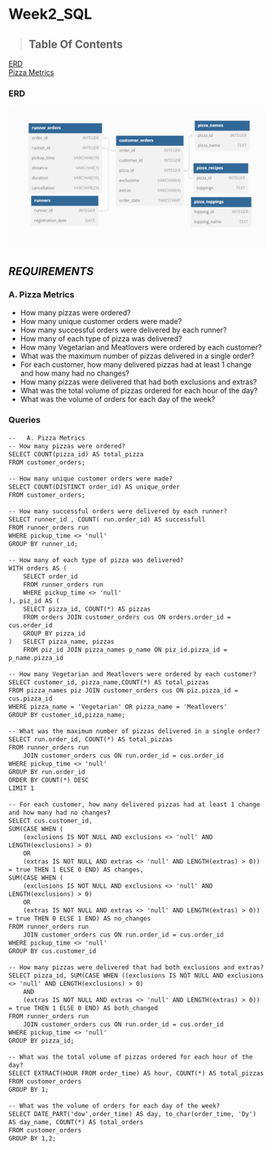 # Week2_SQL

> ## Table Of Contents
[ERD](https://github.com/Phatolic/Week2_SQL/edit/main/README.md#erd)  
[Pizza Metrics]()
### ERD  


![](Week2/ERD.png )

## _REQUIREMENTS_  
### A. Pizza Metrics

- How many pizzas were ordered?  
- How many unique customer orders were made?  
- How many successful orders were delivered by each runner?  
- How many of each type of pizza was delivered?  
- How many Vegetarian and Meatlovers were ordered by each customer?  
- What was the maximum number of pizzas delivered in a single order?  
- For each customer, how many delivered pizzas had at least 1 change and how many had no changes?  
- How many pizzas were delivered that had both exclusions and extras?  
- What was the total volume of pizzas ordered for each hour of the day?  
- What was the volume of orders for each day of the week?

### Queries
```
--   A. Pizza Metrics
-- How many pizzas were ordered?
SELECT COUNT(pizza_id) AS total_pizza
FROM customer_orders;

-- How many unique customer orders were made?
SELECT COUNT(DISTINCT order_id) AS unique_order
FROM customer_orders;

-- How many successful orders were delivered by each runner?
SELECT runner_id , COUNT( run.order_id) AS successfull
FROM runner_orders run 
WHERE pickup_time <> 'null'
GROUP BY runner_id;

-- How many of each type of pizza was delivered?
WITH orders AS (
	SELECT order_id
	FROM runner_orders run 
	WHERE pickup_time <> 'null'
), piz_id AS (
	SELECT pizza_id, COUNT(*) AS pizzas
	FROM orders JOIN customer_orders cus ON orders.order_id = cus.order_id
	GROUP BY pizza_id
)	SELECT pizza_name, pizzas
	FROM piz_id JOIN pizza_names p_name ON piz_id.pizza_id = p_name.pizza_id

-- How many Vegetarian and Meatlovers were ordered by each customer?
SELECT customer_id, pizza_name,COUNT(*) AS total_pizzas
FROM pizza_names piz JOIN customer_orders cus ON piz.pizza_id = cus.pizza_id
WHERE pizza_name = 'Vegetarian' OR pizza_name = 'Meatlovers'
GROUP BY customer_id,pizza_name;

-- What was the maximum number of pizzas delivered in a single order?
SELECT run.order_id, COUNT(*) AS total_pizzas
FROM runner_orders run 
	JOIN customer_orders cus ON run.order_id = cus.order_id
WHERE pickup_time <> 'null'
GROUP BY run.order_id
ORDER BY COUNT(*) DESC
LIMIT 1

-- For each customer, how many delivered pizzas had at least 1 change and how many had no changes?
SELECT cus.customer_id, 
SUM(CASE WHEN (
	(exclusions IS NOT NULL AND exclusions <> 'null' AND LENGTH(exclusions) > 0) 
	OR 
	(extras IS NOT NULL AND extras <> 'null' AND LENGTH(extras) > 0)) = true THEN 1 ELSE 0 END) AS changes,
SUM(CASE WHEN (
	(exclusions IS NOT NULL AND exclusions <> 'null' AND LENGTH(exclusions) > 0) 
	OR 
	(extras IS NOT NULL AND extras <> 'null' AND LENGTH(extras) > 0)) = true THEN 0 ELSE 1 END) AS no_changes
FROM runner_orders run 
	JOIN customer_orders cus ON run.order_id = cus.order_id
WHERE pickup_time <> 'null'
GROUP BY cus.customer_id

-- How many pizzas were delivered that had both exclusions and extras?
SELECT pizza_id, SUM(CASE WHEN ((exclusions IS NOT NULL AND exclusions <> 'null' AND LENGTH(exclusions) > 0) 
	AND
	(extras IS NOT NULL AND extras <> 'null' AND LENGTH(extras) > 0)) = true THEN 1 ELSE 0 END) AS both_changed
FROM runner_orders run 
	JOIN customer_orders cus ON run.order_id = cus.order_id
WHERE pickup_time <> 'null'
GROUP BY pizza_id;

-- What was the total volume of pizzas ordered for each hour of the day?
SELECT EXTRACT(HOUR FROM order_time) AS hour, COUNT(*) AS total_pizzas
FROM customer_orders 
GROUP BY 1;

-- What was the volume of orders for each day of the week? 
SELECT DATE_PART('dow',order_time) AS day, to_char(order_time, 'Dy') AS day_name, COUNT(*) AS total_orders
FROM customer_orders 
GROUP BY 1,2;
```

